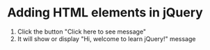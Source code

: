 # Adding HTML elements in jQuery

1. Click the button "Click here to see message"
2. It will show or display "Hi, welcome to learn jQuery!" message
